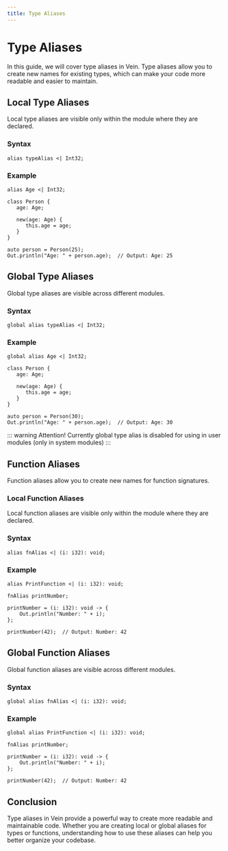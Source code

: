 ```yaml
---
title: Type Aliases
---
```


# Type Aliases

In this guide, we will cover type aliases in Vein. Type aliases allow you to create new names for existing types, which can make your code more readable and easier to maintain.

## Local Type Aliases

Local type aliases are visible only within the module where they are declared.

### Syntax

```vein
alias typeAlias <| Int32;
```

### Example

```vein
alias Age <| Int32;

class Person {
   age: Age;

   new(age: Age) {
      this.age = age;
   }
}

auto person = Person(25);
Out.println("Age: " + person.age);  // Output: Age: 25
```

## Global Type Aliases

Global type aliases are visible across different modules.

### Syntax

```vein
global alias typeAlias <| Int32;
```

### Example

```vein
global alias Age <| Int32;

class Person {
   age: Age;

   new(age: Age) {
      this.age = age;
   }
}

auto person = Person(30);
Out.println("Age: " + person.age);  // Output: Age: 30
```

::: warning Attention! 
Currently global type alias is disabled for using in user modules (only in system modules)
:::


## Function Aliases

Function aliases allow you to create new names for function signatures.

### Local Function Aliases

Local function aliases are visible only within the module where they are declared.

### Syntax

```vein
alias fnAlias <| (i: i32): void;
```

### Example

```vein
alias PrintFunction <| (i: i32): void;

fnAlias printNumber;

printNumber = (i: i32): void -> {
    Out.println("Number: " + i);
};

printNumber(42);  // Output: Number: 42
```

## Global Function Aliases

Global function aliases are visible across different modules.

### Syntax

```vein
global alias fnAlias <| (i: i32): void;
```

### Example

```vein
global alias PrintFunction <| (i: i32): void;

fnAlias printNumber;

printNumber = (i: i32): void -> {
    Out.println("Number: " + i);
};

printNumber(42);  // Output: Number: 42
```

## Conclusion

Type aliases in Vein provide a powerful way to create more readable and maintainable code. Whether you are creating local or global aliases for types or functions, understanding how to use these aliases can help you better organize your codebase.